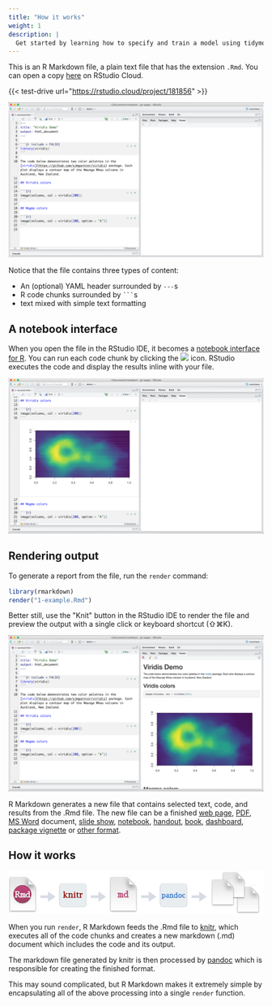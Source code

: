 ```yaml
---
title: "How it works"
weight: 1
description: | 
  Get started by learning how to specify and train a model using tidymodels.
---
```


This is an R Markdown file, a plain text file that has the extension `.Rmd`. You can open a copy [here](https://rstudio.cloud/project/181856) on RStudio Cloud.

{{< test-drive url="https://rstudio.cloud/project/181856" >}}

![](how-1-file.png)
</br>

Notice that the file contains three types of content:

* An (optional) YAML header surrounded by `---`s
* R code chunks surrounded by <code>```</code>s
* text mixed with simple text formatting

## A notebook interface

When you open the file in the RStudio IDE, it becomes a [notebook interface for R](https://bookdown.org/yihui/rmarkdown/notebook.html). You can run each code chunk by clicking the ![](images/notebook-run-chunk.png) icon. RStudio executes the code and display the results inline with your file.

![](how-2-chunk.png)
</br>

## Rendering output

To generate a report from the file, run the `render` command:


```r
library(rmarkdown)
render("1-example.Rmd")
```

Better still, use the "Knit" button in the RStudio IDE to render the file and preview the output with a single click or keyboard shortcut (&#8679;&#8984;K).

![](how-3-output.png)
</br>

R Markdown generates a new file that contains selected text, code, and results from the .Rmd file. The new file can be a finished [web page](https://bookdown.org/yihui/rmarkdown/html-document.html), [PDF](https://bookdown.org/yihui/rmarkdown/pdf-document.html), [MS Word](https://bookdown.org/yihui/rmarkdown/word-document.html) document, [slide show](https://bookdown.org/yihui/rmarkdown/ioslides-presentation.html), [notebook](https://bookdown.org/yihui/rmarkdown/notebook.html), [handout](https://bookdown.org/yihui/rmarkdown/tufte-handouts.html), [book](https://bookdown.org/), [dashboard](flexdashboard/index.html), [package vignette](https://bookdown.org/yihui/rmarkdown/r-package-vignette.html) or [other format](formats.html).

## How it works

![](RMarkdownFlow.png)
</br>

When you run `render`, R Markdown feeds the .Rmd file to [knitr](http://yihui.name/knitr/), which executes all of the code chunks and creates a new markdown (.md) document which includes the code and its output.

The markdown file generated by knitr is then processed by [pandoc](http://pandoc.org/) which is responsible for creating the finished format.

This may sound complicated, but R Markdown makes it extremely simple by encapsulating all of the above processing into a single `render` function.
